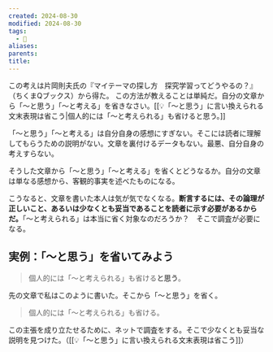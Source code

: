 ```yaml
---
created: 2024-08-30
modified: 2024-08-30
tags:
  - 💭
aliases: 
parents: 
title: 
---
```

この考えは片岡則夫氏の『マイテーマの探し方　探究学習ってどうやるの？』（ちくまQブックス）から得た。
この方法が教えることは単純だ。自分の文章から「〜と思う」「〜と考える」を省きなさい。[[💡「〜と思う」に言い換えられる文末表現は省こう|個人的には「〜と考えられる」も省けると思う。]]

「〜と思う」「〜と考える」は自分自身の感想にすぎない。そこには読者に理解してもらうための説明がない。文章を裏付けるデータもない。最悪、自分自身の考えすらない。

そうした文章から「〜と思う」「〜と考える」を省くとどうなるか。自分の文章は単なる感想から、客観的事実を述べたものになる。

こうなると、文章を書いた本人は気が気でなくなる。**断言するには、その論理が正しいこと、あるいは少なくとも妥当であることを読者に示す必要があるからだ。**「〜と考えられる」は本当に省く対象なのだろうか？　そこで調査が必要になる。

## 実例：「〜と思う」を省いてみよう
> 個人的には「〜と考えられる」も省ける**と思う**。

先の文章で私はこのように書いた。そこから「〜と思う」を省く。

> 個人的には「〜と考えられる」も省ける。

この主張を成り立たせるために、ネットで調査をする。そこで少なくとも妥当な説明を見つけた。（[[💡「〜と思う」に言い換えられる文末表現は省こう]]）